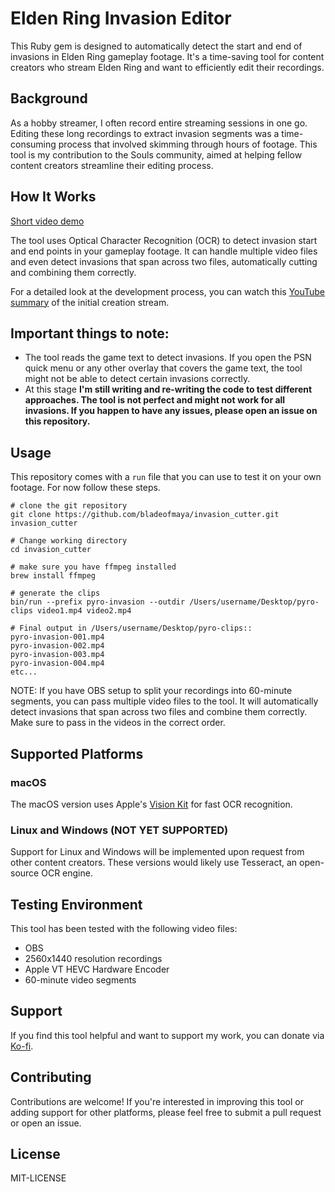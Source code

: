 # Elden Ring Invasion Editor
This Ruby gem is designed to automatically detect the start and end of invasions in Elden Ring gameplay footage. It's a time-saving tool for content creators who stream Elden Ring and want to efficiently edit their recordings.

## Background
As a hobby streamer, I often record entire streaming sessions in one go. Editing these long recordings to extract invasion segments was a time-consuming process that involved skimming through hours of footage. This tool is my contribution to the Souls community, aimed at helping fellow content creators streamline their editing process.

## How It Works
[Short video demo](https://www.youtube.com/watch?v=-G9ARNrhMOI)

The tool uses Optical Character Recognition (OCR) to detect invasion start and end points in your gameplay footage. It can handle multiple video files and even detect invasions that span across two files, automatically cutting and combining them correctly.

For a detailed look at the development process, you can watch this [YouTube summary](https://www.youtube.com/watch?v=ZAWuatbjIuc) of the initial creation stream.

## Important things to note:
- The tool reads the game text to detect invasions. If you open the PSN quick menu or any other overlay that covers the game text, the tool might not be able to detect certain invasions correctly.
- At this stage **I'm still writing and re-writing the code to test different approaches. The tool is not perfect and might not work for all invasions. If you happen to have any issues, please open an issue on this repository.**

## Usage
This repository comes with a `run` file that you can use to test it on your own footage. For now follow these steps.

```
# clone the git repository
git clone https://github.com/bladeofmaya/invasion_cutter.git invasion_cutter

# Change working directory
cd invasion_cutter

# make sure you have ffmpeg installed
brew install ffmpeg

# generate the clips
bin/run --prefix pyro-invasion --outdir /Users/username/Desktop/pyro-clips video1.mp4 video2.mp4

# Final output in /Users/username/Desktop/pyro-clips::
pyro-invasion-001.mp4
pyro-invasion-002.mp4
pyro-invasion-003.mp4
pyro-invasion-004.mp4
etc...

```

NOTE: If you have OBS setup to split your recordings into 60-minute segments, you can pass multiple video files to the tool. It will automatically detect invasions that span across two files and combine them correctly. Make sure to pass in the videos in the correct order.

## Supported Platforms

### macOS
The macOS version uses Apple's [Vision Kit](https://developer.apple.com/documentation/visionkit) for fast OCR recognition.

### Linux and Windows (NOT YET SUPPORTED)
Support for Linux and Windows will be implemented upon request from other content creators. These versions would likely use Tesseract, an open-source OCR engine.

## Testing Environment
This tool has been tested with the following video files:
- OBS
- 2560x1440 resolution recordings
- Apple VT HEVC Hardware Encoder
- 60-minute video segments

## Support

If you find this tool helpful and want to support my work, you can donate via [Ko-fi](https://ko-fi.com/bladeofmaya).

## Contributing

Contributions are welcome! If you're interested in improving this tool or adding support for other platforms, please feel free to submit a pull request or open an issue.

## License

MIT-LICENSE
